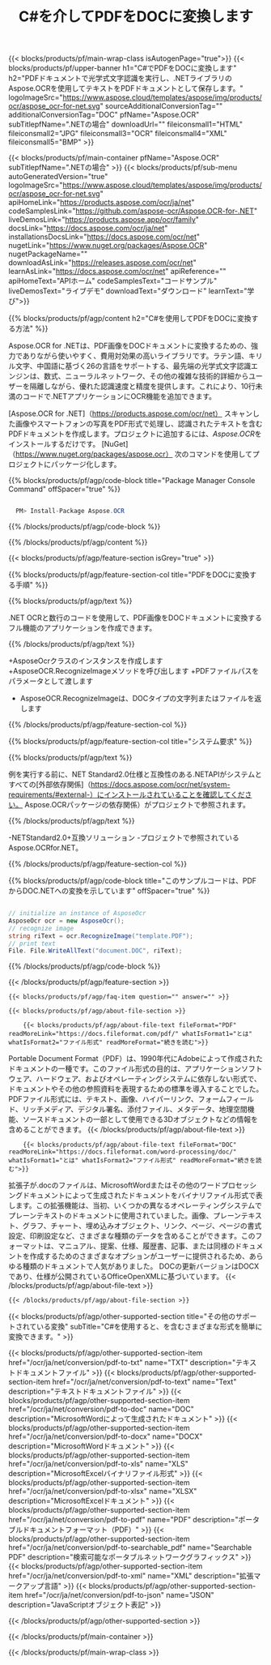 ﻿---
title: C#を介してPDFをDOCに変換します 
weight: 3920
url: /ja/net/conversion/pdf-to-doc/ 
lang: ja
langdirlevel: 2
locales: ja,it,ru,de,es,fr,nl,id,lt,pl,pt,vi,tr,ko
description: PDFからDOCへのC＃変換のサンプルコード。 VB.NET、Asp.NET、または任意の.NETベースのアプリケーション内でのバッチPDFファイルからDOCへの変換にAPIサンプルコードを使用します。
---

{{< blocks/products/pf/main-wrap-class isAutogenPage="true">}}
{{< blocks/products/pf/upper-banner h1="C#でPDFをDOCに変換します" h2="PDFドキュメントで光学式文字認識を実行し、.NETライブラリのAspose.OCRを使用してテキストをPDFドキュメントとして保存します。" logoImageSrc="https://www.aspose.cloud/templates/aspose/img/products/ocr/aspose_ocr-for-net.svg" sourceAdditionalConversionTag="" additionalConversionTag="DOC" pfName="Aspose.OCR" subTitlepfName=".NETの場合" downloadUrl="" fileiconsmall1="HTML" fileiconsmall2="JPG" fileiconsmall3="OCR" fileiconsmall4="XML" fileiconsmall5="BMP" >}}


{{< blocks/products/pf/main-container pfName="Aspose.OCR" subTitlepfName=".NETの場合" >}}
{{< blocks/products/pf/sub-menu autoGeneratedVersion="true" logoImageSrc="https://www.aspose.cloud/templates/aspose/img/products/ocr/aspose_ocr-for-net.svg" apiHomeLink="https://products.aspose.com/ocr/ja/net" codeSamplesLink="https://github.com/aspose-ocr/Aspose.OCR-for-.NET" liveDemosLink="https://products.aspose.app/ocr/family" docsLink="https://docs.aspose.com/ocr/ja/net" installationsDocsLink="https://docs.aspose.com/ocr/net" nugetLink="https://www.nuget.org/packages/Aspose.OCR" nugetPackageName="" downloadAsLink="https://releases.aspose.com/ocr/net" learnAsLink="https://docs.aspose.com/ocr/net" apiReference="" apiHomeText="APIホーム" codeSamplesText="コードサンプル" liveDemosText="ライブデモ" downloadText="ダウンロード" learnText="学び">}}

{{% blocks/products/pf/agp/content h2="C#を使用してPDFをDOCに変換する方法" %}}

Aspose.OCR for .NETは、PDF画像をDOCドキュメントに変換するための、強力でありながら使いやすく、費用対効果の高いライブラリです。ラテン語、キリル文字、中国語に基づく26の言語をサポートする、最先端の光学式文字認識エンジンは、数式、ニューラルネットワーク、その他の複雑な技術的詳細からユーザーを隔離しながら、優れた認識速度と精度を提供します。これにより、10行未満のコードで.NETアプリケーションにOCR機能を追加できます。

[Aspose.OCR for .NET]（https://products.aspose.com/ocr/net）
 スキャンした画像やスマートフォンの写真をPDF形式で処理し、認識されたテキストを含むPDFドキュメントを作成します。プロジェクトに追加するには、*Aspose.OCR*をインストールするだけです。
 [NuGet]（https://www.nuget.org/packages/aspose.ocr）
 次のコマンドを使用してプロジェクトにパッケージ化します。

{{% blocks/products/pf/agp/code-block title="Package Manager Console Command" offSpacer="true" %}}

```cs

  PM> Install-Package Aspose.OCR

```

{{% /blocks/products/pf/agp/code-block %}}

{{% /blocks/products/pf/agp/content %}}

{{< blocks/products/pf/agp/feature-section isGrey="true" >}}

{{% blocks/products/pf/agp/feature-section-col title="PDFをDOCに変換する手順" %}}

{{% blocks/products/pf/agp/text %}}

.NET OCRと数行のコードを使用して、PDF画像をDOCドキュメントに変換するフル機能のアプリケーションを作成できます。

{{% /blocks/products/pf/agp/text %}}

+AsposeOcrクラスのインスタンスを作成します
+AsposeOCR.RecognizeImageメソッドを呼び出します
+PDFファイルパスをパラメータとして渡します
+ AsposeOCR.RecognizeImageは、DOCタイプの文字列またはファイルを返します

{{% /blocks/products/pf/agp/feature-section-col %}}

{{% blocks/products/pf/agp/feature-section-col title="システム要求" %}}

{{% blocks/products/pf/agp/text %}}

例を実行する前に、NET Standard2.0仕様と互換性のある.NETAPIがシステムとすべての[外部依存関係]（https://docs.aspose.com/ocr/net/system-requirements/#external-）にインストールされていることを確認してください。 Aspose.OCRパッケージの依存関係）がプロジェクトで参照されます。

{{% /blocks/products/pf/agp/text %}}

-NETStandard2.0+互換ソリューション
-プロジェクトで参照されているAspose.OCRfor.NET。

{{% /blocks/products/pf/agp/feature-section-col %}}

{{% blocks/products/pf/agp/code-block title="このサンプルコードは、PDFからDOC.NETへの変換を示しています" offSpacer="true" %}}

```cs

// initialize an instance of AsposeOcr
AsposeOcr ocr = new AsposeOcr();
// recognize image
string riText = ocr.RecognizeImage("template.PDF");
// print text
File. File.WriteAllText("document.DOC", riText);

```

{{% /blocks/products/pf/agp/code-block %}}

{{< /blocks/products/pf/agp/feature-section >}}

    {{< blocks/products/pf/agp/faq-item question="" answer="" >}}

    {{< blocks/products/pf/agp/about-file-section >}}
       
        {{< blocks/products/pf/agp/about-file-text fileFormat="PDF" readMoreLink="https://docs.fileformat.com/pdf/" whatIsFormat1="とは" whatIsFormat2="ファイル形式" readMoreFormat="続きを読む">}}
Portable Document Format（PDF）は、1990年代にAdobeによって作成されたドキュメントの一種です。このファイル形式の目的は、アプリケーションソフトウェア、ハードウェア、およびオペレーティングシステムに依存しない形式で、ドキュメントやその他の参照資料を表現するための標準を導入することでした。 PDFファイル形式には、テキスト、画像、ハイパーリンク、フォームフィールド、リッチメディア、デジタル署名、添付ファイル、メタデータ、地理空間機能、ソースドキュメントの一部として使用できる3Dオブジェクトなどの情報を含めることができます。
        {{< /blocks/products/pf/agp/about-file-text >}}

        {{< blocks/products/pf/agp/about-file-text fileFormat="DOC" readMoreLink="https://docs.fileformat.com/word-processing/doc/" whatIsFormat1="とは" whatIsFormat2="ファイル形式" readMoreFormat="続きを読む">}}
拡張子が.docのファイルは、MicrosoftWordまたはその他のワードプロセッシングドキュメントによって生成されたドキュメントをバイナリファイル形式で表します。この拡張機能は、当初、いくつかの異なるオペレーティングシステムでプレーンテキストのドキュメントに使用されていました。画像、プレーンテキスト、グラフ、チャート、埋め込みオブジェクト、リンク、ページ、ページの書式設定、印刷設定など、さまざまな種類のデータを含めることができます。このフォーマットは、マニュアル、提案、仕様、履歴書、記事、または同様のドキュメントを作成するためのさまざまなオプションがユーザーに提供されるため、あらゆる種類のドキュメントで人気がありました。 DOCの更新バージョンはDOCXであり、仕様が公開されているOfficeOpenXMLに基づいています。
        {{< /blocks/products/pf/agp/about-file-text >}}

    {{< /blocks/products/pf/agp/about-file-section >}}

<!-- aboutfile Ends -->

{{< blocks/products/pf/agp/other-supported-section title="その他のサポートされている変換" subTitle="C#を使用すると、を含むさまざまな形式を簡単に変換できます。" >}}

{{< blocks/products/pf/agp/other-supported-section-item href="/ocr/ja/net/conversion/pdf-to-txt" name="TXT" description="テキストドキュメントファイル" >}}
{{< blocks/products/pf/agp/other-supported-section-item href="/ocr/ja/net/conversion/pdf-to-text" name="Text" description="テキストドキュメントファイル" >}}
{{< blocks/products/pf/agp/other-supported-section-item href="/ocr/ja/net/conversion/pdf-to-doc" name="DOC" description="MicrosoftWordによって生成されたドキュメント" >}}
{{< blocks/products/pf/agp/other-supported-section-item href="/ocr/ja/net/conversion/pdf-to-docx" name="DOCX" description="MicrosoftWordドキュメント" >}}
{{< blocks/products/pf/agp/other-supported-section-item href="/ocr/ja/net/conversion/pdf-to-xls" name="XLS" description="MicrosoftExcelバイナリファイル形式" >}}
{{< blocks/products/pf/agp/other-supported-section-item href="/ocr/ja/net/conversion/pdf-to-xlsx" name="XLSX" description="MicrosoftExcelドキュメント" >}}
{{< blocks/products/pf/agp/other-supported-section-item href="/ocr/ja/net/conversion/pdf-to-pdf" name="PDF" description="ポータブルドキュメントフォーマット（PDF）" >}}
{{< blocks/products/pf/agp/other-supported-section-item href="/ocr/ja/net/conversion/pdf-to-searchable_pdf" name="Searchable PDF" description="検索可能なポータブルネットワークグラフィックス" >}}
{{< blocks/products/pf/agp/other-supported-section-item href="/ocr/ja/net/conversion/pdf-to-xml" name="XML" description="拡張マークアップ言語" >}}
{{< blocks/products/pf/agp/other-supported-section-item href="/ocr/ja/net/conversion/pdf-to-json" name="JSON" description="JavaScriptオブジェクト表記" >}}

{{< /blocks/products/pf/agp/other-supported-section >}}

{{< /blocks/products/pf/main-container >}}
    
{{< /blocks/products/pf/main-wrap-class >}}
